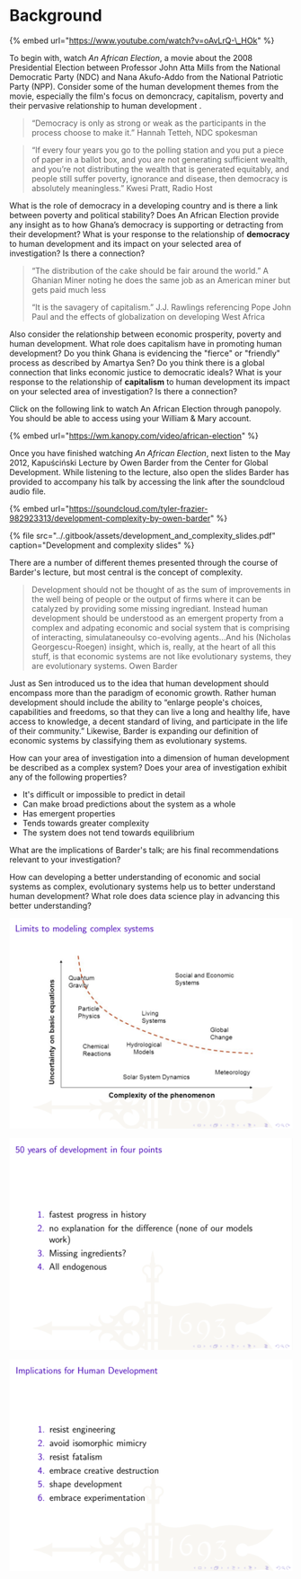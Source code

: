 # Background

{% embed url="https://www.youtube.com/watch?v=oAvLrQ-\_HOk" %}

To begin with, watch _An African Election_, a movie about the 2008 Presidential Election between Professor John Atta Mills from the National Democratic Party \(NDC\) and Nana Akufo-Addo from the National Patriotic Party \(NPP\).  Consider some of the human development themes from the movie, especially the film's focus on demoncracy, capitalism, poverty and their pervasive relationship to human development .

> “Democracy is only as strong or weak as the participants in the process choose to make it.”  Hannah Tetteh, NDC spokesman

> “If every four years you go to the polling station and you put a piece of paper in a ballot box, and you are not generating sufficient wealth, and you’re not distributing the wealth that is generated equitably, and people still suffer poverty, ignorance and disease, then democracy is absolutely meaningless.”  Kwesi Pratt, Radio Host

What is the role of democracy in a developing country and is there a link between poverty and political stability?  Does An African Election provide any insight as to how Ghana’s democracy is supporting or detracting from their development?  What is your response to the relationship of **democracy** to human development and its impact on your selected area of investigation?  Is there a connection?

> “The distribution of the cake should be fair around the world.”  A Ghanian Miner noting he does the same job as an American miner but gets paid much less
>
> “It is the savagery of capitalism.”  J.J. Rawlings referencing Pope John Paul and the effects of globalization on developing West Africa

Also consider the relationship between economic prosperity, poverty and human development.  What role does capitalism have in promoting human development?  Do you think Ghana is evidencing the "fierce" or "friendly" process as described by Amartya Sen?  Do you think there is a global connection that links economic justice to democratic ideals?  What is your response to the relationship of **capitalism** to human development its impact on your selected area of investigation?  Is there a connection? 

Click on the following link to watch An African Election through panopoly.  You should be able to access using your William & Mary account.

{% embed url="https://wm.kanopy.com/video/african-election" %}

Once you have finished watching _An African Election_, next listen to the May 2012, Kapuściński Lecture by Owen Barder from the Center for Global Development.  While listening to the lecture, also open the slides Barder has provided to accompany his talk by accessing the link after the soundcloud audio file.

{% embed url="https://soundcloud.com/tyler-frazier-982923313/development-complexity-by-owen-barder" %}

{% file src="../.gitbook/assets/development\_and\_complexity\_slides.pdf" caption="Development and complexity slides" %}

There are a number of different themes presented through the course of Barder's lecture, but most central is the concept of complexity.

> Development should not be thought of as the sum of improvements in the well being of people or the output of firms where it can be catalyzed by providing some missing ingrediant.  Instead human development should be understood as an emergent property from a complex and adpating economic and social system that is comprising of interacting, simulataneoulsy co-evolving agents...And his \(Nicholas Georgescu-Roegen\) insight, which is, really, at the heart of all this stuff, is that economic systems are not like evolutionary systems, they are evolutionary systems.  Owen Barder

Just as Sen introduced us to the idea that human development should encompass more than  the paradigm of economic growth.  Rather human development should include the ability to “enlarge people's choices, capabilities and freedoms, so that they can live a long and healthy life, have access to knowledge, a decent standard of living, and participate in the life of their community.”  Likewise, Barder is expanding our definition of economic systems by classifying them as evolutionary systems.

How can your area of investigation into a dimension of human development be described as a complex system?  Does your area of investigation exhibit any of the following properties?

* It's difficult or impossible to predict in detail
* Can make broad predictions about the system as a whole
* Has emergent properties
* Tends towards greater complexity
* The system does not tend towards equilibrium

What are the implications of Barder's talk; are his final recommendations relevant to your investigation?  

How can developing a better understanding of economic and social systems as complex, evolutionary systems help us to better understand human development? What role does data science play in advancing this better understanding?

![](../.gitbook/assets/screen-shot-2019-09-30-at-11.50.57-pm.png)

![](../.gitbook/assets/screen-shot-2019-09-30-at-11.51.56-pm.png)

![](../.gitbook/assets/screen-shot-2019-09-30-at-11.53.03-pm.png)
















